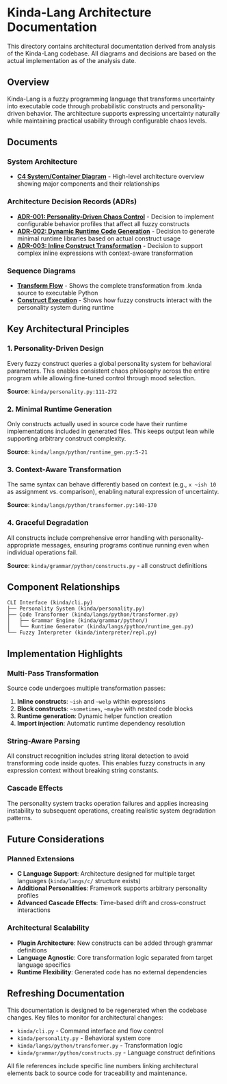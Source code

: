 # Kinda-Lang Architecture Documentation

This directory contains architectural documentation derived from analysis of the Kinda-Lang codebase. All diagrams and decisions are based on the actual implementation as of the analysis date.

## Overview

Kinda-Lang is a fuzzy programming language that transforms uncertainty into executable code through probabilistic constructs and personality-driven behavior. The architecture supports expressing uncertainty naturally while maintaining practical usability through configurable chaos levels.

## Documents

### System Architecture
- **[C4 System/Container Diagram](c4-system-container.md)** - High-level architecture overview showing major components and their relationships

### Architecture Decision Records (ADRs)
- **[ADR-001: Personality-Driven Chaos Control](adr-001-personality-driven-chaos.md)** - Decision to implement configurable behavior profiles that affect all fuzzy constructs
- **[ADR-002: Dynamic Runtime Code Generation](adr-002-runtime-code-generation.md)** - Decision to generate minimal runtime libraries based on actual construct usage
- **[ADR-003: Inline Construct Transformation](adr-003-inline-construct-transformation.md)** - Decision to support complex inline expressions with context-aware transformation

### Sequence Diagrams
- **[Transform Flow](sequence-transform-flow.md)** - Shows the complete transformation from .knda source to executable Python
- **[Construct Execution](sequence-construct-execution.md)** - Shows how fuzzy constructs interact with the personality system during runtime

## Key Architectural Principles

### 1. Personality-Driven Design
Every fuzzy construct queries a global personality system for behavioral parameters. This enables consistent chaos philosophy across the entire program while allowing fine-tuned control through mood selection.

**Source**: `kinda/personality.py:111-272`

### 2. Minimal Runtime Generation  
Only constructs actually used in source code have their runtime implementations included in generated files. This keeps output lean while supporting arbitrary construct complexity.

**Source**: `kinda/langs/python/runtime_gen.py:5-21`

### 3. Context-Aware Transformation
The same syntax can behave differently based on context (e.g., `x ~ish 10` as assignment vs. comparison), enabling natural expression of uncertainty.

**Source**: `kinda/langs/python/transformer.py:140-170`

### 4. Graceful Degradation
All constructs include comprehensive error handling with personality-appropriate messages, ensuring programs continue running even when individual operations fail.

**Source**: `kinda/grammar/python/constructs.py` - all construct definitions

## Component Relationships

```
CLI Interface (kinda/cli.py)
├── Personality System (kinda/personality.py)  
├── Code Transformer (kinda/langs/python/transformer.py)
│   ├── Grammar Engine (kinda/grammar/python/)
│   └── Runtime Generator (kinda/langs/python/runtime_gen.py)
└── Fuzzy Interpreter (kinda/interpreter/repl.py)
```

## Implementation Highlights

### Multi-Pass Transformation
Source code undergoes multiple transformation passes:
1. **Inline constructs**: `~ish` and `~welp` within expressions
2. **Block constructs**: `~sometimes`, `~maybe` with nested code blocks  
3. **Runtime generation**: Dynamic helper function creation
4. **Import injection**: Automatic runtime dependency resolution

### String-Aware Parsing
All construct recognition includes string literal detection to avoid transforming code inside quotes. This enables fuzzy constructs in any expression context without breaking string constants.

### Cascade Effects
The personality system tracks operation failures and applies increasing instability to subsequent operations, creating realistic system degradation patterns.

## Future Considerations

### Planned Extensions
- **C Language Support**: Architecture designed for multiple target languages (`kinda/langs/c/` structure exists)
- **Additional Personalities**: Framework supports arbitrary personality profiles
- **Advanced Cascade Effects**: Time-based drift and cross-construct interactions

### Architectural Scalability
- **Plugin Architecture**: New constructs can be added through grammar definitions
- **Language Agnostic**: Core transformation logic separated from target language specifics
- **Runtime Flexibility**: Generated code has no external dependencies

## Refreshing Documentation

This documentation is designed to be regenerated when the codebase changes. Key files to monitor for architectural changes:

- `kinda/cli.py` - Command interface and flow control
- `kinda/personality.py` - Behavioral system core
- `kinda/langs/python/transformer.py` - Transformation logic
- `kinda/grammar/python/constructs.py` - Language construct definitions

All file references include specific line numbers linking architectural elements back to source code for traceability and maintenance.